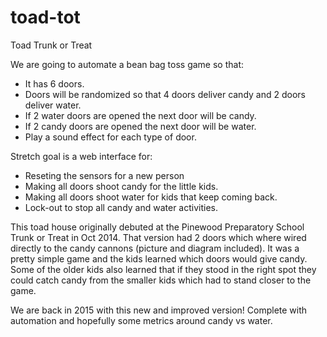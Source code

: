 # toad-tot

Toad Trunk or Treat

We are going to automate a bean bag toss game so that:
  - It has 6 doors.
  - Doors will be randomized so that 4 doors deliver candy and 2 doors deliver water.
  - If 2 water doors are opened the next door will be candy.
  - If 2 candy doors are opened the next door will be water.
  - Play a sound effect for each type of door.

Stretch goal is a web interface for:
  - Reseting the sensors for a new person
  - Making all doors shoot candy for the little kids.
  - Making all doors shoot water for kids that keep coming back.
  - Lock-out to stop all candy and water activities.

This toad house originally debuted at the Pinewood Preparatory School Trunk or Treat
in Oct 2014.  That version had 2 doors which where wired directly to the candy cannons
(picture and diagram included).  It was a pretty simple game and the kids learned which
doors would give candy.  Some of the older kids also learned that if they stood in the
right spot they could catch candy from the smaller kids which had to stand closer to
the game.

We are back in 2015 with this new and improved version!  Complete with automation and
hopefully some metrics around candy vs water.


